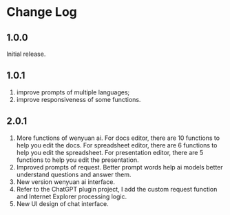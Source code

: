 # Change Log
## 1.0.0
Initial release.

## 1.0.1
1. improve prompts of multiple languages;
2. improve responsiveness of some functions.

## 2.0.1
1. More functions of wenyuan ai. For docs editor, there are 10 functions to help you edit the docs. For spreadsheet editor, there are 6 functions to help you edit the spreadsheet. For presentation editor, there are 5 functions to help you edit the presentation.
2. Improved prompts of request. Better prompt words help ai models better understand questions and answer them.
3. New version wenyuan ai interface.
4. Refer to the ChatGPT plugin project, I add the custom request function and Internet Explorer processing logic.
5. New UI design of chat interface.